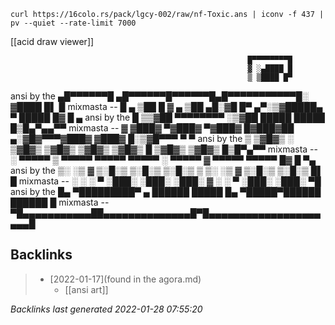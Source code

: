 ```
curl https://16colo.rs/pack/lgcy-002/raw/nf-Toxic.ans | iconv -f 437 | pv --quiet --rate-limit 7000
```

[[acid draw viewer]]






                                                         █▀▀▀▀▀▀▀▀█
                                                         ▓ ░▄████ █
                                                         ▒ ▒████ █▀
ansi by the ▄█▀▀▀▀▀▀█      ▄█▀▀▀▀▀▀█▀▀▀▀▀▀█▄█▀▀▀▀▀▀▀▀▀▀▀█░ ▓████ █▌  █
mixmasta -- █ ▄ ▒██ █      ▓ ▄ ▒██  ▄█░▓█ █▀ ▄▀░▒▓█████▄ ▀ █████ █▓ █ ▄
ansi by the █ ▒▒▓██ ▀▀▀▀▀▀▀▀        ░▒▓██           █████  █████ █▒█▄▀▄▄▀▀
mixmasta -- ▓ ▓███▓  ▀▓███▓ ▀▓███▓ █▓███▓██ ▄░▓█▓▀▀▀▓███▓  ▓███▓ █░▒▓█▀▀▀ ▀  ▀
ansi by the ▒ ▒▓█▓▒ ░ ▒▓█▓▒  ▒▓█▓▒  ▒▓█▓▒   ▒▓█▓▒ █ ▒▓█▓▒  ▒▓█▓▒ █▒█▀▄▀▀
mixmasta -- ░ ▀▀▀▀▀ ▒ ▀▀▀▀▀  ▀▀▀▀▀  ▀▀▀▀▀ ░ ▀▀▀▀▀ ▓ ▀▀▀▀▀  ▀▀▀▀▀ █▓ █ ▀▄
ansi by the   ▒░ ░▒ ▓ ▒░█░▒  ▒░█░▒  ▒░█░▒ ▒ ▒░ ░▒ ▓ ▒░█░▒  ▒░█░▒ █▌  █
mixmasta -- ░ ░   ░ ▀ ░███░  ░███░  ░███░ ▓ ░   ░ ▀ ░███░  ░███░ ▀█
ansi by the █▄ ▀█████████▀ ▄ ██████ █████ █▄ ▀█████▀██████ ██████ █
mixmasta --  ▀█▄▄▄▄▄▄▄▄▄▄▄██▄▄▄▄▄▄▄▄▄▄▄▄▄▄█▀█▄▄▄▄▄▄▄▄▄▄▄▄▄▄▄▄▄▄▄▄▄█



## Backlinks

> - [2022-01-17](found in the agora.md)
>   - [[ansi art]]

_Backlinks last generated 2022-01-28 07:55:20_
